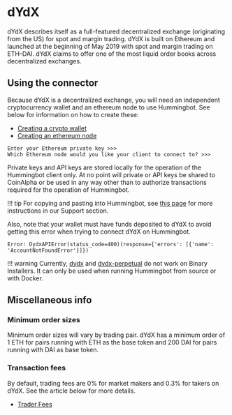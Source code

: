 # dYdX

dYdX describes itself as a full-featured decentralized exchange (originating from the US) for spot and margin trading. dYdX is built on Ethereum and launched at the beginning of May 2019 with spot and margin trading on ETH-DAI. dYdX claims to offer one of the most liquid order books across decentralized exchanges.

## Using the connector

Because dYdX is a decentralized exchange, you will need an independent cryptocurrency wallet and an ethereum node to use Hummingbot. See below for information on how to create these:

- [Creating a crypto wallet](/operation/connect-exchange/#wallets)
- [Creating an ethereum node](/operation/connect-exchange/#setup-ethereum-nodes)

```
Enter your Ethereum private key >>>
Which Ethereum node would you like your client to connect to? >>>
```

Private keys and API keys are stored locally for the operation of the Hummingbot client only. At no point will private or API keys be shared to CoinAlpha or be used in any way other than to authorize transactions required for the operation of Hummingbot.

!!! tip
    For copying and pasting into Hummingbot, see [this page](https://hummingbot.zendesk.com/hc/en-us/articles/900004871203-Copy-and-paste-your-API-keys) for more instructions in our Support section.

Also, note that your wallet must have funds deposited to dYdX to avoid getting this error when trying to connect dYdX on Hummingbot.

```
Error: DydxAPIError(status_code=400)(response={'errors': [{'name': 'AccountNotFoundError'}]})
```

!!! warning
    Currently, [dydx](/connectors/dydx/) and [dydx-perpetual](/connectors/dydx-perpetual/) do not work on Binary Installers. It can only be used when running Hummingbot from source or with Docker.

## Miscellaneous info

### Minimum order sizes

Minimum order sizes will vary by trading pair. dYdX has a minimum order of 1 ETH for pairs running with ETH as the base token and 200 DAI for pairs running with DAI as base token.

### Transaction fees

By default, trading fees are 0% for market makers and 0.3% for takers on dYdX. See the article below for more details.

- [Trader Fees](https://help.dydx.exchange/en/articles/4800191-are-there-fees-to-using-dydx)

